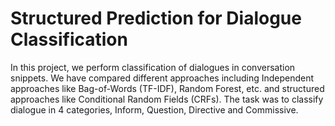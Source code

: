 # Structured Prediction for Dialogue Classification

In this project, we perform classification of dialogues in conversation snippets. We have compared different approaches including Independent approaches like Bag-of-Words (TF-IDF), Random Forest, etc. and structured approaches like Conditional Random Fields (CRFs). The task was to classify dialogue in 4 categories, Inform, Question, Directive and Commissive.

